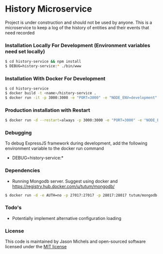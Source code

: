 # History Microservice

Project is under construction and should not be used by anyone.  This is a microservice to keep a log of the history of entities and their events that need recorded

### Installation Locally For Development (Environment variables need set locally)
```sh
$ cd history-service && npm install
$ DEBUG=history-service:* ./bin/www
```
### Installation With Docker For Development
```sh
$ cd history-service
$ docker build -t <name>/history-service .
$ docker run -it -p 3000:3000 -e "PORT=3000" -e "NODE_ENV=development" -e "NODE_MONGODB_URL=change ip/host" -e "NODE_MONGODB_DATABASE_NAME=history-service" -e "ANALYTICS_EVENT_ENABLED=true" -e "ANALYTICS_EVENT_HOST=change ip/host" -e "ANALYTICS_EVENT_PORT=3001" --rm --name history-service <name>/history-service
```

### Production installation with Restart
```sh
$ docker run -d --restart=always -p 3000:3000 -e "PORT=3000" -e "NODE_ENV=production" -e "NODE_MONGODB_URL=change ip/host" -e "NODE_MONGODB_DATABASE_NAME=history-service" -e "ANALYTICS_EVENT_ENABLED=true" -e "ANALYTICS_EVENT_HOST=change ip/host" -e "ANALYTICS_EVENT_PORT=3001" --name history-service <name>/history-service
```

### Debugging
To debug ExpressJS framework during development, add the following environment variable to the docker run command
- DEBUG=history-service:*

### Dependencies
 - Running Mongodb server. Suggest using docker and https://registry.hub.docker.com/u/tutum/mongodb/
 ```sh
 $ docker run -d -e AUTH=no -p 27017:27017 -p 28017:28017 tutum/mongodb
 ```

### Todo's
 - Potentially implement alternative configuration loading

### License
This code is maintained by Jason Michels and open-sourced software licensed under the [MIT license](http://opensource.org/licenses/MIT)